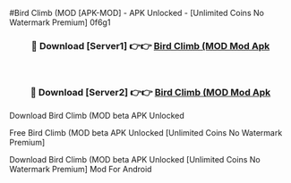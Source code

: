 #Bird Climb (MOD [APK-MOD] - APK Unlocked - [Unlimited Coins No Watermark Premium] 0f6g1



<div align="center">

<h3>🔴 Download [Server1] 👉👉 <a href="https://momento.my/?title=Bird_Climb_(MOD">Bird Climb (MOD Mod Apk</a></h3><br>

<h3>🔴 Download [Server2] 👉👉 <a href="https://momento.my/?title=Bird_Climb_(MOD">Bird Climb (MOD Mod Apk</a></h3>
</div>



Download Bird Climb (MOD beta APK Unlocked

Free Bird Climb (MOD beta APK Unlocked [Unlimited Coins No Watermark Premium]

Download Bird Climb (MOD beta APK Unlocked [Unlimited Coins No Watermark Premium] Mod For Android
